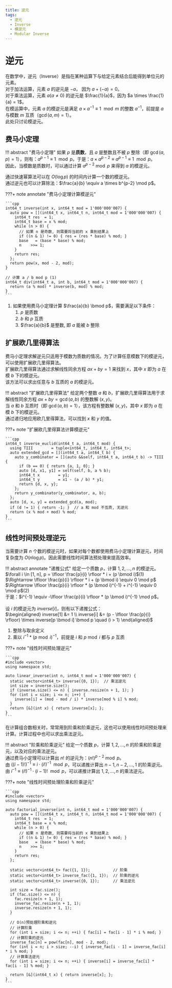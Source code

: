 ```yaml
---
title: 逆元
tags:
  - 逆元
  - Inverse
  - 模逆元
  - Modular Inverse
---
```


# 逆元

在数学中，逆元（$\text{Inverse}$）是指在某种运算下与给定元素结合后能得到单位元的元素。  
对于加法运算，元素 $a$ 的逆元是 $-a$， 因为 $a + (-a) = 0$。  
对于乘法运算，元素 $a(a \neq 0)$ 的逆元是 $\frac{1}{a}$，因为 $a \times \frac{1}{a} = 1$。  
在模运算中，元素 $a$ 的模逆元是满足 $a \times a^{-1} \equiv 1 \mod m$ 的整数 $a^{-1}$，前提是 $a$ 与模数 $m$ 互质（$\gcd(a, m) = 1$）。  
此处只讨论模逆元。

## 费马小定理

!!! abstract "费马小定理"
    如果 $p$ 是**质数**，且 $a$ 是整数且不被 $p$ 整除（即 $\gcd(a, p) = 1$），则有：$a^{p-1} \equiv 1 \mod p$。于是：$a \times a^{p-2} \equiv a^{p-1} \equiv 1 \mod p$。  
    因此，当模数是质数时，可以通过计算 $a^{p-2} \bmod p$ 来得到 $a$ 的模逆元。

通过快速幂算法可以在 $O(\log p)$ 的时间内计算一个数的模逆元。  
通过逆元也可以计算除法：$\frac{a}{b} \equiv a \times b^{p-2} \mod p$。

???+ note annotate "费马小定理计算模逆元"

    ```cpp
    int64_t inverse(int x, int64_t mod = 1'000'000'007) {
      auto pow = [](int64_t x, int64_t n, int64_t mod = 1'000'000'007) {
        int64_t res  = 1;
        int64_t base = x % mod;
        while (n > 0) {
          // 如果 n 是奇数, 则需要将当前的 x 乘到结果上
          if ((n & 1) != 0) { res = (res * base) % mod; }
          base   = (base * base) % mod;
          n    >>= 1;
        }
        return res;
      };
      return pow(x, mod - 2, mod);
    }

    // 计算 a / b mod p (1)
    int64_t div(int64_t a, int b, int64_t mod = 1'000'000'007) {
      return (a % mod) * inverse(b, mod) % mod;
    }
    ```

1. 如果使用费马小定理计算 $\frac{a}{b} \bmod p$，需要满足以下条件：
      1. $p$ 是质数
      2. $b$ 和 $p$ 互质
      3. $\frac{a}{b}$ 是整数, 即 $a$ 能被 $b$ 整除

## 扩展欧几里得算法

费马小定理求解逆元只适用于模数为质数的情况。为了计算任意模数下的模逆元，可以使用扩展欧几里得算法。  
扩展欧几里得算法通过求解线性同余方程 $ax + by = 1$ 来找到 $x$，其中 $x$ 即为 $a$ 在模 $b$ 下的模逆元。  
该方法可以求出任意与 $b$ 互质的 $a$ 的模逆元。

!!! abstract "扩展欧几里得算法"
    给定两个整数 $a$ 和 $b$，扩展欧几里得算法用于求解线性同余方程 $ax + by = \gcd(a, b)$ 的整数解 $(x, y)$。  
    当 $a$ 和 $b$ 互质时（即 $\gcd(a, b) = 1$），该方程有整数解 $(x, y)$，其中 $x$ 即为 $a$ 在模 $b$ 下的模逆元。  
    通过递归地应用欧几里得算法，可以找到 $x$ 和 $y$ 的值。

???+ note "扩展欧几里得算法计算模逆元"

    ```cpp
    int64_t inverse_euclid(int64_t a, int64_t mod) {
      using TIII        = tuple<int64_t, int64_t, int64_t>;
      auto extended_gcd = [](int64_t a, int64_t b) {
        auto y_combinator = [](auto &&self, int64_t a, int64_t b) -> TIII {
          if (b == 0) { return {a, 1, 0}; }
          auto [d, x1, y1] = self(self, b, a % b);
          int64_t x        = y1;
          int64_t y        = x1 - (a / b) * y1;
          return {d, x, y};
        };
        return y_combinator(y_combinator, a, b);
      };
      auto [d, x, y] = extended_gcd(a, mod);
      if (d != 1) { return -1; }  // a 和 mod 不互质, 无逆元
      return (x % mod + mod) % mod;
    }
    ```

## 线性时间预处理逆元

当需要计算 $n$ 个数的模逆元时，如果对每个数都使用费马小定理计算逆元，时间复杂度为 $O(n\log p)$。因此需要线性时间算法预处理来提高效率。  

!!! abstract annotate "递推公式"
    给定一个质数 $p$，计算 $1, 2, \ldots, n$ 的模逆元。  
    $\forall i \in [1, n], p = \lfloor \frac{p}{i} \rfloor * i + (p \bmod i)$(1)  
    $\Rightarrow \lfloor \frac{p}{i} \rfloor * i + (p \bmod i) \equiv 0 \mod p$  
    $\Rightarrow \lfloor \frac{p}{i} \rfloor * (p \bmod i)^{-1} + i^{-1} \equiv 0 \mod p$(2)  
    于是：$i^{-1} \equiv -\lfloor \frac{p}{i} \rfloor * (p \bmod i)^{-1} \mod p$。  
    <br>
    设 $i$ 的模逆元为 $inverse[i]$，则有以下递推公式：  
    $\begin{aligned}
    inverse[1] &= 1 \\
    inverse[i] &= (p - \lfloor \frac{p}{i} \rfloor) \times inverse[p \bmod i] \bmod p \quad (i > 1)
    \end{aligned}$

1. 整除与取余定义
2. 乘以 $i^{-1} * (p \bmod i)^{-1}$，前提是 $i$ 和 $p \bmod i$ 都与 $p$ 互质

???+ note "线性时间预处理逆元"

    ```cpp
    #include <vector>
    using namespace std;

    auto linear_inverse(int n, int64_t mod = 1'000'000'007) {
      static vector<int64_t> inverse({0, 1});  // 乘法逆元
      int size = inverse.size();
      if (inverse.size() <= n) { inverse.resize(n + 1, 1); }
      for (int i = size; i <= n; i++) {
        inverse[i] = (mod - mod / i) * inverse[mod % i] % mod;
      }
      return [&](int x) { return inverse[x]; };
    }
    ```

在计算组合数相关时，常常用到阶乘和阶乘逆元，这也可以使用线性时间预处理来计算。计算过程中也可以求出乘法逆元。

!!! abstract "阶乘和阶乘逆元"
    给定一个质数 $p$，计算 $1, 2, \ldots, n$ 的阶乘和阶乘逆元，以及对应的乘法逆元。  
    通过费马小定理可以计算出 $n!$ 的逆元为：$(n!)^{p-2} \bmod p$。  
    由 $((i-1)!)^{-1} \equiv i \cdot (i!)^{-1} \mod p$，可以递推计算出 $n-1, n -2, \dots, 1$ 的阶乘逆元。  
    由 $i^{-1} \equiv (i!)^{-1} \cdot (i-1)! \mod p$，可以递推计算出 $1, 2, \ldots, n$ 的乘法逆元。

???+ note "线性时间预处理阶乘和阶乘逆元"

    ```cpp
    #include <vector>
    using namespace std;

    auto factorial_inverse(int n, int64_t mod = 1'000'000'007) {
      auto pow = [](int64_t x, int64_t n, int64_t mod = 1'000'000'007) {
        int64_t res  = 1;
        int64_t base = x % mod;
        while (n > 0) {
          // 如果 n 是奇数, 则需要将当前的 x 乘到结果上
          if ((n & 1) != 0) { res = (res * base) % mod; }
          base   = (base * base) % mod;
          n    >>= 1;
        }
        return res;
      };

      static vector<int64_t> fac({1, 1});          // 阶乘
      static vector<int64_t> inverse_fac({1, 1});  // 阶乘的逆元
      static vector<int64_t> inverse({0, 1});      // 乘法逆元

      int size = fac.size();
      if (fac.size() <= n) {
        fac.resize(n + 1, 1);
        inverse_fac.resize(n + 1, 1);
        inverse.resize(n + 1, 1);
      }
      
      // O(n)预处理阶乘和逆元
      // 计算阶乘
      for (int i = size; i <= n; ++i) { fac[i] = fac[i - 1] * i % mod; }
      // 计算阶乘的逆元
      inverse_fac[n] = pow(fac[n], mod - 2, mod);
      for (int i = n; i > size; --i) { inverse_fac[i - 1] = inverse_fac[i] * i % mod; }
      // 计算乘法逆元
      for (int i = size; i <= n; ++i) { inverse[i] = inverse_fac[i] * fac[i - 1] % mod; }

      return [&](int64_t x) { return inverse[x]; };
    }
    ```





